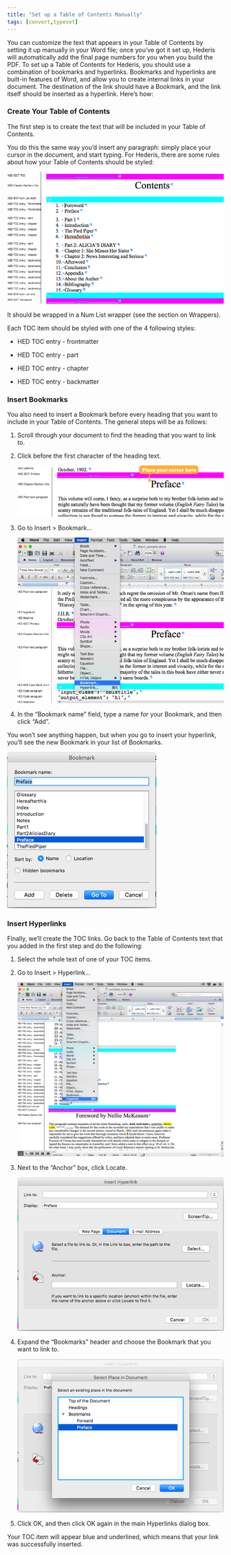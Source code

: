 ```yaml
---
title: "Set up a Table of Contents Manually"
tags: [convert,typeset]
---
```

 
<html><body><section data-type="chapter" class="hsecchapter" data-hederis-type="hsecchapter" id="setup-a-toc" data-pi-attrs="id: setup-a-toc; data-tags: convert,typeset;" role="doc-chapter" data-tags="convert,typeset" data-author-name=" " data-book-title=" " title="Set up a Table of Contents Manually"><p class="hblkp" data-hederis-type="hblkp" id="p60TJP90v">You can customize the text that appears in your Table of Contents by setting it up manually in your Word file; once you&#8217;ve got it set up, Hederis will automatically add the final page numbers for you when you build the PDF. To set up a Table of Contents for Hederis, you should use a combination of bookmarks and hyperlinks. Bookmarks and hyperlinks are built-in features of Word, and allow you to create internal links in your document. The destination of the link should have a Bookmark, and the link itself should be inserted as a hyperlink. Here&#8217;s how:</p><section class="hwprsubsection" data-hederis-type="hwprsubsection" id="pfN3kSK3H" data-type="subsection" title="Create Your Table of Contents"><h1 data-hederis-type="hblktitle" class="hblktitle" id="pVB8Jglbx">Create Your Table of Contents</h1><p class="hblkp" data-hederis-type="hblkp" id="pIT3l6p59">The first step is to create the text that will be included in your Table of Contents.</p><p class="hblkp" data-hederis-type="hblkp" id="p1t0VSjxp">You do this the same way you&#8217;d insert any paragraph: simply place your cursor in the document, and start typing. For Hederis, there are some rules about how your Table of Contents should be styled:</p><img data-hederis-type="hblkimg" class="hblkimg" id="p9QiVHv3P" src="/images/toc0_1.png" data-img-src="/images/toc0_1.png"/><p class="hblkp" data-hederis-type="hblkp" id="pfcblTuGY">It should be wrapped in a Num List wrapper (see the section on Wrappers).</p><p class="hblkp" data-hederis-type="hblkp" id="pAY6TmazT">Each TOC item should be styled with one of the 4 following styles:</p><ul class="hwprbulletlist" data-hederis-type="hwprbulletlist" id="ptYTNPa98"><li class="hblkuli" data-hederis-type="hblkuli" id="li1bMnJ6TO"><p class="hblkuli" data-hederis-type="hblklip" id="pet4B4Agd">HED TOC entry - frontmatter</p></li><li class="hblkuli" data-hederis-type="hblkuli" id="li1q3x51Cx"><p class="hblkuli" data-hederis-type="hblklip" id="pq4ej1Oiq">HED TOC entry - part</p></li><li class="hblkuli" data-hederis-type="hblkuli" id="liLfm1dsxD"><p class="hblkuli" data-hederis-type="hblklip" id="pGYDllZKj">HED TOC entry - chapter</p></li><li class="hblkuli" data-hederis-type="hblkuli" id="liSelSzYxL"><p class="hblkuli" data-hederis-type="hblklip" id="pzDliJxGW">HED TOC entry - backmatter</p></li></ul></section><section class="hwprsubsection" data-hederis-type="hwprsubsection" id="p38kelqgs" data-type="subsection" title="Insert Bookmarks"><h1 data-hederis-type="hblktitle" class="hblktitle" id="ppZMrX7NA">Insert Bookmarks</h1><p class="hblkp" data-hederis-type="hblkp" id="pZeU9OsMg">You also need to insert a Bookmark before every heading that you want to include in your Table of Contents. The general steps will be as follows:</p><ol class="hwprnumlist" data-hederis-type="hwprnumlist" id="pH9s69f9j"><li class="hblkoli" data-hederis-type="hblkoli" id="li7EKZvBSN"><p class="hblkoli" data-hederis-type="hblklip" id="pGzirZQjK">Scroll through your document to find the heading that you want to link to.</p></li><li class="hblkoli" data-hederis-type="hblkoli" id="li99alEW2t"><p class="hblkoli" data-hederis-type="hblklip" id="pTRbxo00l">Click before the first character of the heading text.</p><img data-hederis-type="hblkimg" class="hblkimg" id="pmNBI8g4m" src="/images/toc1_1.png" data-img-src="/images/toc1_1.png"/></li><li class="hblkoli" data-hederis-type="hblkoli" id="liBxxv4iwx"><p class="hblkoli" data-hederis-type="hblklip" id="p4FfnI6Mw">Go to Insert &gt; Bookmark&#8230;</p><img data-hederis-type="hblkimg" class="hblkimg" id="ps96hVVFw" src="/images/toc1_2.png" data-img-src="/images/toc1_2.png"/></li><li class="hblkoli" data-hederis-type="hblkoli" id="lik9Y36QKW"><p class="hblkoli" data-hederis-type="hblklip" id="pmW1AeSHf">In the &#8220;Bookmark name&#8221; field, type a name for your Bookmark, and then click &#8220;Add&#8221;.</p></li></ol><p class="hblkp" data-hederis-type="hblkp" id="piARrA3SS">You won&#8217;t see anything happen, but when you go to insert your hyperlink, you&#8217;ll see the new Bookmark in your list of Bookmarks.</p><img data-hederis-type="hblkimg" class="hblkimg" id="pxfAaTr8a" src="/images/toc1_3.png" data-img-src="/images/toc1_3.png"/></section><section class="hwprsubsection" data-hederis-type="hwprsubsection" id="pOJrZ4FTj" data-type="subsection" title="Insert Hyperlinks"><h1 data-hederis-type="hblktitle" class="hblktitle" id="pUJhvJG5Y">Insert Hyperlinks</h1><p class="hblkp" data-hederis-type="hblkp" id="pBh1nDdv7">Finally, we&#8217;ll create the TOC links. Go back to the Table of Contents text that you added in the first step and do the following:</p><ol class="hwprnumlist" data-hederis-type="hwprnumlist" id="pgWrO5eHQ"><li class="hblkoli" data-hederis-type="hblkoli" id="liSZQXWChZ"><p class="hblkoli" data-hederis-type="hblklip" id="peva2rO64">Select the whole text of one of your TOC items.</p></li><li class="hblkoli" data-hederis-type="hblkoli" id="liQxFHT93v"><p class="hblkoli" data-hederis-type="hblklip" id="pmuJ32mpS">Go to Insert &gt; Hyperlink&#8230;</p><img data-hederis-type="hblkimg" class="hblkimg" id="p0gTPU1Pw" src="/images/hyperlink1.png" data-img-src="/images/hyperlink1.png"/></li><li class="hblkoli" data-hederis-type="hblkoli" id="liXZjcQvQn"><p class="hblkoli" data-hederis-type="hblklip" id="pmreol2hJ">Next to the &#8220;Anchor&#8221; box, click Locate.</p><img data-hederis-type="hblkimg" class="hblkimg" id="pSwlSzvDQ" src="/images/hyperlink2.png" data-img-src="/images/hyperlink2.png"/></li><li class="hblkoli" data-hederis-type="hblkoli" id="liTd23BFiC"><p class="hblkoli" data-hederis-type="hblklip" id="poSTzGXmh">Expand the &#8220;Bookmarks&#8221; header and choose the Bookmark that you want to link to.</p><img data-hederis-type="hblkimg" class="hblkimg" id="pTC6OXKWj" src="/images/hyperlink4.png" data-img-src="/images/hyperlink4.png"/></li><li class="hblkoli" data-hederis-type="hblkoli" id="likim4K8Wc"><p class="hblkoli" data-hederis-type="hblklip" id="pSl8AVN3L">Click OK, and then click OK again in the main Hyperlinks dialog box.</p></li></ol><p class="hblkp" data-hederis-type="hblkp" id="px3VLihwr">Your TOC item will appear blue and underlined, which means that your link was successfully inserted.</p></section></section></body></html>
